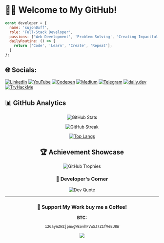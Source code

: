 # 😶‍🌫️ Welcome to My GitHub!

```javascript
const developer = {
  name: 'sujon0xff',
  role: 'Full-Stack Developer',
  passions: ['Web Development', 'Problem Solving', 'Creating Impactful Solutions'],
  dailyRoutine: () => {
    return ['Code', 'Learn', 'Create', 'Repeat'];
  }
};
```

## 🌐 Socials:
[![LinkedIn](https://img.shields.io/badge/LinkedIn-%230077B5.svg?logo=linkedin&logoColor=white)](https://linkedin.com/in/) 
[![YouTube](https://img.shields.io/badge/YouTube-%23FF0000.svg?logo=YouTube&logoColor=white)](https://youtube.com/@) 
[![Codepen](https://img.shields.io/badge/Codepen-000000?style=for-the-badge&logo=codepen&logoColor=white)](https://codepen.io/) 
[![Medium](https://img.shields.io/badge/Medium-%23000000.svg?logo=medium&logoColor=white)](https://medium.com/)
[![Telegram](https://img.shields.io/badge/Telegram-%232CA5E0.svg?logo=telegram&logoColor=white)](https://t.me/siyamahmed76)
[![daily.dev](https://img.shields.io/badge/daily.dev-%231572B6.svg?logo=daily.dev&logoColor=white)](https://app.daily.dev/)
[![TryHackMe](https://img.shields.io/badge/TryHackMe-%23001E3C.svg?logo=tryhackme&logoColor=white)](https://tryhackme.com/)

## 📊 GitHub Analytics

<div align="center">
  
![GitHub Stats](https://github-readme-stats.vercel.app/api?username=sujon0xff&theme=tokyonight&hide_border=true&include_all_commits=true&count_private=true)
  
![GitHub Streak](https://github-readme-streak-stats.herokuapp.com/?user=sujon0xff&theme=tokyonight&hide_border=true)
  
[![Top Langs](https://github-readme-stats.vercel.app/api/top-langs/?username=sujon0xff&theme=tokyonight&hide_border=true&include_all_commits=true&count_private=true&layout=compact)](https://github.com/anuraghazra/github-readme-stats)

## 🏆 Achievement Showcase
![GitHub Trophies](https://github-profile-trophy.vercel.app/?username=sujon0xff&theme=tokyonight&no-frame=true&no-bg=false&margin-w=4)

### 💭 Developer's Corner
![Dev Quote](https://quotes-github-readme.vercel.app/api?type=horizontal&theme=tokyonight)

---

<div align="center">
  
### 💖 Support My Work buy me a Coffee!

**BTC:**  
```
126aynZWZjpnwgWsovhFVwSJ7Z1fVeEU8W
```
[![](https://visitcount.itsvg.in/api?id=sujon0xff&label=Profile%20Views&color=6&icon=5&pretty=true)](https://visitcount.itsvg.in)
</div>
